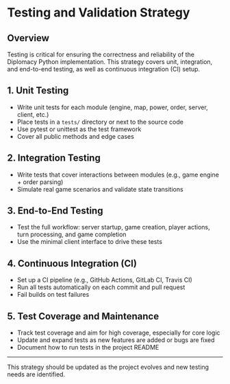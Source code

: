 # Testing and Validation Strategy

## Overview
Testing is critical for ensuring the correctness and reliability of the Diplomacy Python implementation. This strategy covers unit, integration, and end-to-end testing, as well as continuous integration (CI) setup.

## 1. Unit Testing
- Write unit tests for each module (engine, map, power, order, server, client, etc.)
- Place tests in a `tests/` directory or next to the source code
- Use pytest or unittest as the test framework
- Cover all public methods and edge cases

## 2. Integration Testing
- Write tests that cover interactions between modules (e.g., game engine + order parsing)
- Simulate real game scenarios and validate state transitions

## 3. End-to-End Testing
- Test the full workflow: server startup, game creation, player actions, turn processing, and game completion
- Use the minimal client interface to drive these tests

## 4. Continuous Integration (CI)
- Set up a CI pipeline (e.g., GitHub Actions, GitLab CI, Travis CI)
- Run all tests automatically on each commit and pull request
- Fail builds on test failures

## 5. Test Coverage and Maintenance
- Track test coverage and aim for high coverage, especially for core logic
- Update and expand tests as new features are added or bugs are fixed
- Document how to run tests in the project README

---

This strategy should be updated as the project evolves and new testing needs are identified.
